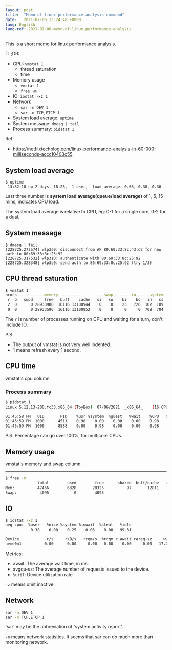 ```yaml
---
layout: post
title:  "Memo of linux performance analysis command"
date:   2021-07-06 13:24:48 +0800
lang: English
lang-ref: 2021-07-06-memo-of-linux-performance-analysis
---
```


This is a short memo for linux performance analysis. 

TL;DR:
- CPU: `vmstat 1`
    - thread saturation
    - time
- Memory usage
    - `vmstat 1`
    - `free -m`
- IO: `iostat -xz 1`
- Network
    - `sar -n DEV 1`
    - `sar -n TCP,ETCP 1`
- System load average: `uptime`
- System message: `dmesg | tail`
- Process summary: `pidstat 1`

Ref:
- https://netflixtechblog.com/linux-performance-analysis-in-60-000-milliseconds-accc10403c55

## System load average

```
$ uptime
 13:32:18 up 2 days, 18:28,  1 user,  load average: 0.63, 0.38, 0.36
```

Last three number is **system load average(queue/load average)** of 1, 5, 15 mins, indicates CPU load.

The system load average is relative to CPU, eg: 0-1 for a single core, 0-2 for a dual.

## System message

```
$ dmesg | tail
[228725.272574] wlp3s0: disconnect from AP 80:69:33:8c:43:d2 for new auth to 80:69:33:8c:25:92
[228725.317532] wlp3s0: authenticate with 80:69:33:8c:25:92
[228725.328348] wlp3s0: send auth to 80:69:33:8c:25:92 (try 1/3)
```

## CPU thread saturation

```bash
$ vmstat 1
procs -----------memory----------       ---swap-- -----io---- -system-- ------cpu-----
 r  b   swpd     free   buff    cache   si   so    bi    bo   in   cs   us sy id wa st
 2  0      0 28933980  16116 13100944    0    0    23   726  102  109   13  7 80  0  0
 0  0      0 28933596  16116 13100952    0    0     0     0  708  704    0  0 99  0  0
```

The `r` is number of processes running on CPU and waiting for a turn, don't include IO.

P.S.
- The output of vmstat is not very well indented.
- 1 means refresh every 1 second.

## CPU time

vmstat's cpu column.

### Process summary

```bash
$ pidstat 1
Linux 5.12.13-200.fc33.x86_64 (ToyBox) 	07/06/2021 	_x86_64_	(16 CPU)

01:45:58 PM   UID       PID    %usr %system  %guest   %wait    %CPU   CPU  Command
01:45:59 PM  1000      4511    0.98    0.00    0.00    0.00    0.98    13  gnome-shell
01:45:59 PM  1000      8588    0.00    0.98    0.00    0.00    0.98     7  code
```

P.S. Percentage can go over 100%, for multicore CPUs.

## Memory usage

vmstat's memory and swap column.

----

```bash
$ free -m
              total        used        free      shared  buff/cache   available
Mem:          47466        6328       28325          97       12811       40472
Swap:          4095           0        4095
```

## IO

```bash
$ iostat -xz 1
avg-cpu:  %user   %nice %system %iowait  %steal   %idle
           0.38    0.00    0.25    0.06    0.00   99.31

Device            r/s     rkB/s   rrqm/s  %rrqm r_await rareq-sz     w/s     wkB/s   wrqm/s  %wrqm w_await wareq-sz     d/s     dkB/s   drqm/s  %drqm d_await dareq-sz     f/s f_await  aqu-sz  %util
nvme0n1          0.00      0.00     0.00   0.00    0.00     0.00   17.00    152.00     1.00   5.56    0.35     8.94    0.00      0.00     0.00   0.00    0.00     0.00    2.00    0.50    0.01   0.80
```

Metrics:
- await: The average wait time, in ms.
- avgqu-sz: The average number of requests issued to the device. 
- `%util`: Device utilization rate.

`-z` means omit inactive.

## Network

```bash
sar -n DEV 1
sar -n TCP,ETCP 1
```

'sar' may be the abbreviation of 'system activity report'.

`-n` means network statistics. It seems that sar can do much more than monitoring network.

